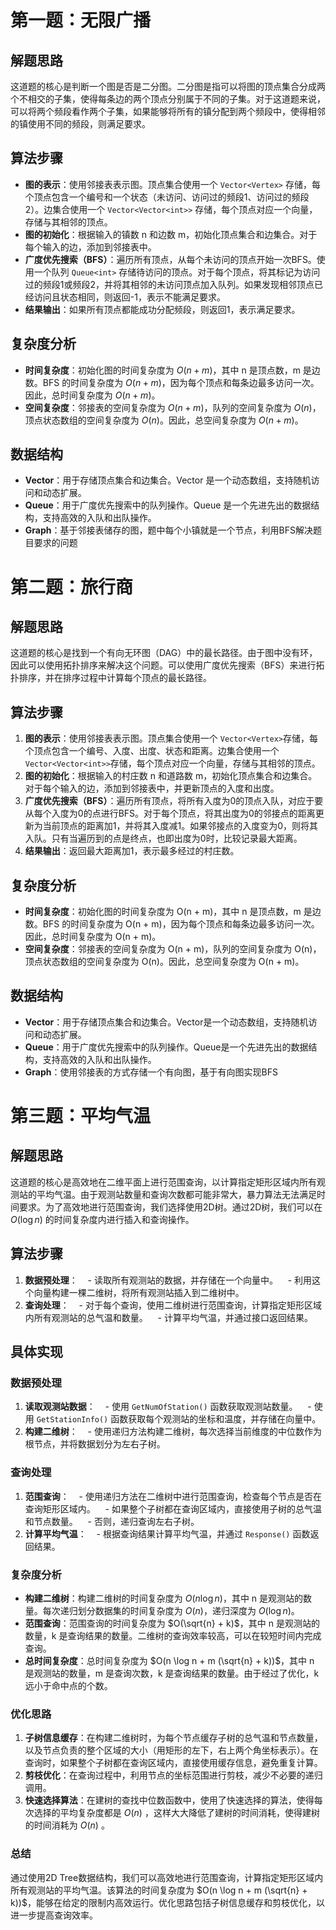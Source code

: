 # 第一题：无限广播
## 解题思路
这道题的核心是判断一个图是否是二分图。二分图是指可以将图的顶点集合分成两个不相交的子集，使得每条边的两个顶点分别属于不同的子集。对于这道题来说，可以将两个频段看作两个子集，如果能够将所有的镇分配到两个频段中，使得相邻的镇使用不同的频段，则满足要求。
## 算法步骤
- **图的表示**：使用邻接表表示图。顶点集合使用一个 `Vector<Vertex>` 存储，每个顶点包含一个编号和一个状态（未访问、访问过的频段1、访问过的频段2）。边集合使用一个 `Vector<Vector<int>>` 存储，每个顶点对应一个向量，存储与其相邻的顶点。
- **图的初始化**：根据输入的镇数 n 和边数 m，初始化顶点集合和边集合。对于每个输入的边，添加到邻接表中。
- **广度优先搜索（BFS）**：遍历所有顶点，从每个未访问的顶点开始一次BFS。使用一个队列 `Queue<int>` 存储待访问的顶点。对于每个顶点，将其标记为访问过的频段1或频段2，并将其相邻的未访问顶点加入队列。如果发现相邻顶点已经访问且状态相同，则返回-1，表示不能满足要求。
- **结果输出**：如果所有顶点都能成功分配频段，则返回1，表示满足要求。
## 复杂度分析
- **时间复杂度**：初始化图的时间复杂度为 $O(n + m)$，其中 n 是顶点数，m 是边数。BFS 的时间复杂度为 $O(n + m)$，因为每个顶点和每条边最多访问一次。因此，总时间复杂度为 $O(n + m)$。
- **空间复杂度**：邻接表的空间复杂度为 $O(n + m)$，队列的空间复杂度为 $O(n)$，顶点状态数组的空间复杂度为 $O(n)$。因此，总空间复杂度为 $O(n + m)$。
## 数据结构
- **Vector**：用于存储顶点集合和边集合。Vector 是一个动态数组，支持随机访问和动态扩展。
- **Queue**：用于广度优先搜索中的队列操作。Queue 是一个先进先出的数据结构，支持高效的入队和出队操作。
- **Graph**：基于邻接表储存的图，题中每个小镇就是一个节点，利用BFS解决题目要求的问题
# 第二题：旅行商
## 解题思路
这道题的核心是找到一个有向无环图（DAG）中的最长路径。由于图中没有环，因此可以使用拓扑排序来解决这个问题。可以使用广度优先搜索（BFS）来进行拓扑排序，并在排序过程中计算每个顶点的最长路径。
## 算法步骤
1. **图的表示**：使用邻接表表示图。顶点集合使用一个 `Vector<Vertex>`存储，每个顶点包含一个编号、入度、出度、状态和距离。边集合使用一个 `Vector<Vector<int>>`存储，每个顶点对应一个向量，存储与其相邻的顶点。
2. **图的初始化**：根据输入的村庄数 n 和道路数 m，初始化顶点集合和边集合。对于每个输入的边，添加到邻接表中，并更新顶点的入度和出度。
3. **广度优先搜索（BFS）**：遍历所有顶点，将所有入度为0的顶点入队，对应于要从每个入度为0的点进行BFS。对于每个顶点，将其出度为0的邻接点的距离更新为当前顶点的距离加1，并将其入度减1。如果邻接点的入度变为0，则将其入队。只有当遍历到的点是终点，也即出度为0时，比较记录最大距离。
4. **结果输出**：返回最大距离加1，表示最多经过的村庄数。
## 复杂度分析
- **时间复杂度**：初始化图的时间复杂度为 O(n + m)，其中 n 是顶点数，m 是边数。BFS 的时间复杂度为 O(n + m)，因为每个顶点和每条边最多访问一次。因此，总时间复杂度为 O(n + m)。
- **空间复杂度**：邻接表的空间复杂度为 O(n + m)，队列的空间复杂度为 O(n)，顶点状态数组的空间复杂度为 O(n)。因此，总空间复杂度为 O(n + m)。
## 数据结构
- **Vector**：用于存储顶点集合和边集合。Vector是一个动态数组，支持随机访问和动态扩展。
- **Queue**：用于广度优先搜索中的队列操作。Queue是一个先进先出的数据结构，支持高效的入队和出队操作。
- **Graph**：使用邻接表的方式存储一个有向图，基于有向图实现BFS
# 第三题：平均气温
## 解题思路
这道题的核心是高效地在二维平面上进行范围查询，以计算指定矩形区域内所有观测站的平均气温。由于观测站数量和查询次数都可能非常大，暴力算法无法满足时间要求。为了高效地进行范围查询，我们选择使用2D树。通过2D树，我们可以在 $O(\log n)$ 的时间复杂度内进行插入和查询操作。
## 算法步骤
1. **数据预处理**：
   - 读取所有观测站的数据，并存储在一个向量中。
   - 利用这个向量构建一棵二维树，将所有观测站插入到二维树中。
2. **查询处理**：
   - 对于每个查询，使用二维树进行范围查询，计算指定矩形区域内所有观测站的总气温和数量。
   - 计算平均气温，并通过接口返回结果。
## 具体实现
### 数据预处理
1. **读取观测站数据**：
   - 使用 `GetNumOfStation()` 函数获取观测站数量。
   - 使用 `GetStationInfo()` 函数获取每个观测站的坐标和温度，并存储在向量中。
2. **构建二维树**：
   - 使用递归方法构建二维树，每次选择当前维度的中位数作为根节点，并将数据划分为左右子树。
### 查询处理
1. **范围查询**：
   - 使用递归方法在二维树中进行范围查询，检查每个节点是否在查询矩形区域内。
   - 如果整个子树都在查询区域内，直接使用子树的总气温和节点数量。
   - 否则，递归查询左右子树。
2. **计算平均气温**：
   - 根据查询结果计算平均气温，并通过 `Response()` 函数返回结果。
### 复杂度分析
- **构建二维树**：构建二维树的时间复杂度为 $O(n \log n)$，其中 n 是观测站的数量。每次递归划分数据集的时间复杂度为 $O(n)$，递归深度为 $O(\log n)$。
- **范围查询**：范围查询的时间复杂度为 $O(\sqrt{n} + k)$，其中 n 是观测站的数量，k 是查询结果的数量。二维树的查询效率较高，可以在较短时间内完成查询。
- **总时间复杂度**：总时间复杂度为 $O(n \log n + m (\sqrt{n} + k))$，其中 n 是观测站的数量，m 是查询次数，k 是查询结果的数量。由于经过了优化，k远小于命中点的个数。
### 优化思路
1. **子树信息缓存**：在构建二维树时，为每个节点缓存子树的总气温和节点数量，以及节点负责的整个区域的大小（用矩形的左下，右上两个角坐标表示）。在查询时，如果整个子树都在查询区域内，直接使用缓存信息，避免重复计算。
2. **剪枝优化**：在查询过程中，利用节点的坐标范围进行剪枝，减少不必要的递归调用。
3. **快速选择算法**：在建树的查找中位数函数中，使用了快速选择的算法，使得每次选择的平均复杂度都是 $O(n)$ ，这样大大降低了建树的时间消耗，使得建树的时间消耗为 $O(n)$ 。
### 总结
通过使用2D Tree数据结构，我们可以高效地进行范围查询，计算指定矩形区域内所有观测站的平均气温。该算法的时间复杂度为 $O(n \log n + m (\sqrt{n} + k))$，能够在给定的限制内高效运行。优化思路包括子树信息缓存和剪枝优化，以进一步提高查询效率。